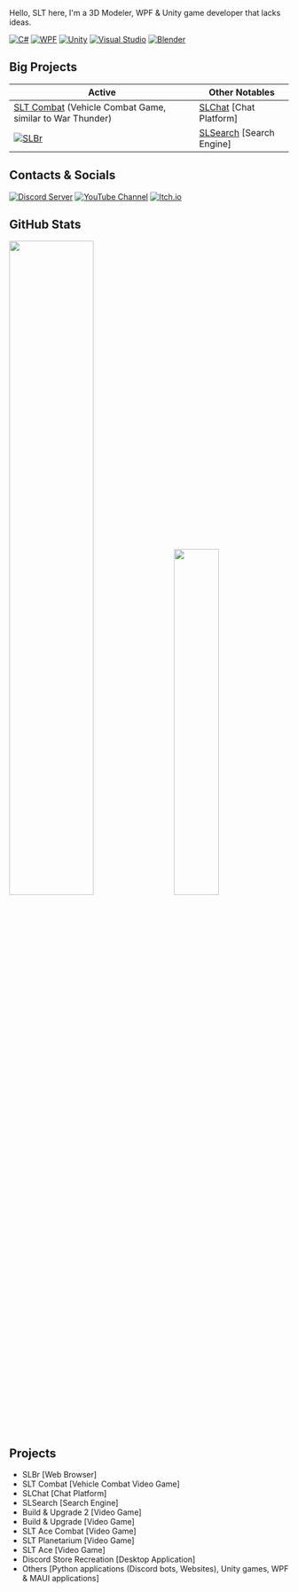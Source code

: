 Hello, SLT here, I'm a 3D Modeler, WPF & Unity game developer that lacks ideas.

[![C#](https://img.shields.io/static/v1?style=for-the-badge&message=C%23&color=239120&logo=csharp&logoColor=239120&label=&labelColor=black)](https://github.com/SLT-World/)
[![WPF](https://img.shields.io/static/v1?style=for-the-badge&message=WPF&color=0C54C2&logo=XAML&logoColor=0C54C2&label=&labelColor=black)](https://github.com/SLT-World/)
[![Unity](https://img.shields.io/static/v1?style=for-the-badge&message=Unity&color=000000&logo=Unity&logoColor=000000&label=&labelColor=gainsboro)](https://github.com/SLT-World/)
[![Visual Studio](https://img.shields.io/static/v1?style=for-the-badge&message=Visual+Studio&color=5C2D91&logo=VisualStudio&logoColor=5C2D91&label=&labelColor=black)](https://github.com/SLT-World/)
[![Blender](https://img.shields.io/static/v1?style=for-the-badge&message=Blender&color=E87D0D&logo=Blender&logoColor=E87D0D&label=&labelColor=black)](https://github.com/SLT-World/)

## Big Projects
| Active                                                   | Other Notables                                                         |
| -------------------------------------------------------- | -------------------------------------------------------------------------- |
| [SLT Combat](https://sltworld.itch.io/slt-combat) (Vehicle Combat Game, similar to War Thunder) | [SLChat](https://slchat.alwaysdata.net/) [Chat Platform] |
| [![SLBr](https://github-readme-stats.vercel.app/api/pin/?username=SLT-World&repo=SLBr&theme=transparent)](https://github.com/SLT-World/SLBr)  | [SLSearch](https://slsearch.eu.org/) [Search Engine]          |

## Contacts & Socials
[![Discord Server](https://img.shields.io/static/v1?style=for-the-badge&message=Discord&color=5865F2&logo=Discord&logoColor=5865F2&label=&labelColor=black)](https://discord.gg/fNmFUjmcNn)
[![YouTube Channel](https://img.shields.io/static/v1?style=for-the-badge&message=YouTube&color=FF0000&logo=YouTube&logoColor=FF0000&label=&labelColor=black)](https://www.youtube.com/@SLT-World)
[![Itch.io](https://img.shields.io/static/v1?style=for-the-badge&message=Itch.io&color=FA5C5C&logo=Itch.io&logoColor=FA5C5C&label=&labelColor=black)](https://sltworld.itch.io)

## GitHub Stats
<div class='container'>
<img style="height: auto; width: 55%;" class="img" src="https://github-readme-stats.vercel.app/api?username=SLT-World&show_icons=true&theme=transparent" />
&nbsp;
&nbsp;
<img style="height: auto; width: 40%;" class="img" src="https://github-readme-stats.vercel.app/api/top-langs/?username=SLT-World&theme=transparent&langs_count=8&layout=compact" /></div>
</div>

## Projects
- SLBr [Web Browser]
- SLT Combat [Vehicle Combat Video Game]
- SLChat [Chat Platform]
- SLSearch [Search Engine]
- Build & Upgrade 2 [Video Game]
- Build & Upgrade [Video Game]
- SLT Ace Combat [Video Game]
- SLT Planetarium [Video Game]
- SLT Ace [Video Game]
- Discord Store Recreation [Desktop Application]
- Others [Python applications (Discord bots, Websites), Unity games, WPF & MAUI applications]
